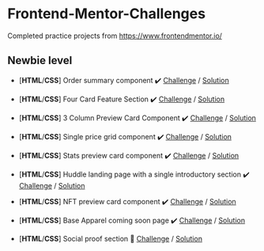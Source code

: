 # Frontend-Mentor-Challenges
Completed practice projects from https://www.frontendmentor.io/

## Newbie level
- [**HTML**/**CSS**] Order summary component ✔️ [Challenge](https://www.frontendmentor.io/challenges/order-summary-component-QlPmajDUj) / [Solution](https://shuusulli.github.io/Frontend-Mentor-Challenges/Newbie/Order-summary-component-Main/index.html)
- [**HTML**/**CSS**] Four Card Feature Section ✔️ [Challenge](https://www.frontendmentor.io/challenges/four-card-feature-section-weK1eFYK) / [Solution](https://shuusulli.github.io/Frontend-Mentor-Challenges/Newbie/Four-card-feature-section-master/index.html)
- [**HTML**/**CSS**] 3 Column Preview Card Component ✔️ [Challenge](https://www.frontendmentor.io/challenges/3column-preview-card-component-pH92eAR2-) / [Solution](https://shuusulli.github.io/Frontend-Mentor-Challenges/Newbie/3-column-preview-card-component-master/index.html)
- [**HTML**/**CSS**] Single price grid component ✔️ [Challenge](https://www.frontendmentor.io/challenges/single-price-grid-component-5ce41129d0ff452fec5abbbc) / [Solution](https://shuusulli.github.io/Frontend-Mentor-Challenges/Newbie/Single-price-grid-component-master/index.html)
- [**HTML**/**CSS**] Stats preview card component ✔️ [Challenge](https://www.frontendmentor.io/challenges/stats-preview-card-component-8JqbgoU62) / [Solution](https://shuusulli.github.io/Frontend-Mentor-Challenges/Newbie/Stats-preview-card-component-master/index.html)
- [**HTML**/**CSS**] Huddle landing page with a single introductory section ✔️ [Challenge](https://www.frontendmentor.io/challenges/huddle-landing-page-with-a-single-introductory-section-B_2Wvxgi0) / [Solution](https://shuusulli.github.io/Frontend-Mentor-Challenges/Newbie/Huddle-landing-page-with-single-introductory-section-master/index.html)

- [**HTML**/**CSS**] NFT preview card component ✔️ [Challenge](https://www.frontendmentor.io/challenges/nft-preview-card-component-SbdUL_w0U) / [Solution](https://shuusulli.github.io/Frontend-Mentor-Challenges/Newbie/Nft-preview-card-component-main/index.html)

- [**HTML**/**CSS**] Base Apparel coming soon page ✔️ [Challenge](https://www.frontendmentor.io/challenges/base-apparel-coming-soon-page-5d46b47f8db8a7063f9331a0) / [Solution]()

- [**HTML**/**CSS**] Social proof section 🤔 [Challenge](https://www.frontendmentor.io/challenges/social-proof-section-6e0qTv_bA) / [Solution](https://shuusulli.github.io/Frontend-Mentor-Challenges/Newbie/Social-proof-section-master/index.html)



